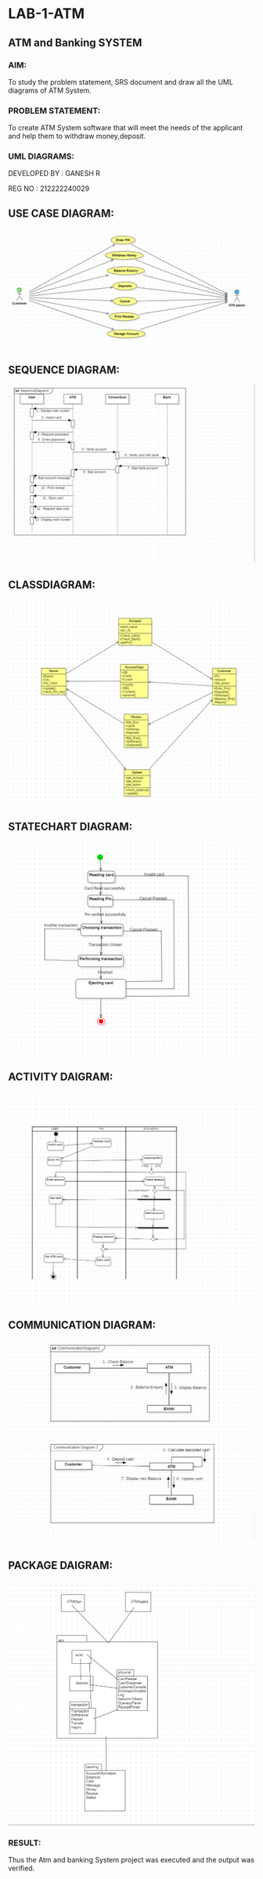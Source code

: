# LAB-1-ATM
## ATM and Banking SYSTEM
### AIM: 

To study the problem statement, SRS document and draw all the UML diagrams of ATM
System.
### PROBLEM STATEMENT:
To create ATM System software that will meet the needs of the applicant and help them
to withdraw money,deposit.

### UML DIAGRAMS:
DEVELOPED BY : GANESH R

REG NO : 212222240029
## USE CASE DIAGRAM:
![OUTPUT](Usecase.png)


## SEQUENCE DIAGRAM:
![OUTPUT](./Sequence.png)

## CLASSDIAGRAM:
![OUTPUT](./Class.png)
## STATECHART DIAGRAM:
![OUTPUT](./Statechart.png)
## ACTIVITY DAIGRAM:
![OUTPUT](./Activity.png)

## COMMUNICATION DIAGRAM:
![OUTPUT](./collaburation.png)
## PACKAGE DAIGRAM:
![OUTPUT](./Package.png)

### RESULT: 
Thus the Atm and banking System project was executed and the output was verified.
